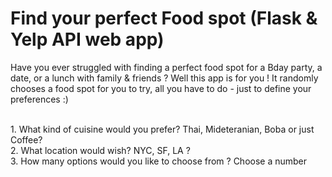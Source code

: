 # Find your perfect Food spot (Flask & Yelp API web app)

Have you ever struggled with finding a perfect food spot for a Bday party, a date, or a lunch with family & friends ?
Well this app is for you ! It randomly chooses a food spot for you to try, all you have to do - just to define your preferences :)

</br>
1. What kind of cuisine would you prefer? Thai, Mideteranian, Boba or just Coffee?
</br>
2. What location would wish? NYC, SF, LA ?
</br>
3. How many options would you like to choose from ? Choose a number
</br>
